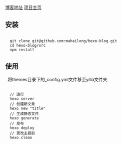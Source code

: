 
[博客地址](https://mahailong.github.io/)
[项目主页](https://mahailong.github.io/hexo-blog/)

## 安装

```

  git clone git@github.com:mahailong/hexo-blog.git
  cd hexo-blog/src
  npm install

```

## 使用
 
将themes目录下的_config.yml文件移至yilla文件夹

```

  // 运行
  hexo server
  // 创建新文章
  hexo new "title"
  // 生成静态文件
  hexo generate
  // 发布
  hexo deploy
  // 更改主题前
  hexo clean

```
